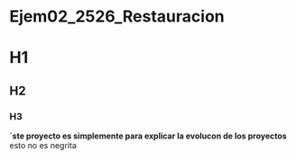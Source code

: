 # Ejem02_2526_Restauracion

# H1
## H2
### H3
**`ste proyecto es simplemente para explicar la evolucon de los proyectos** esto no es negrita
